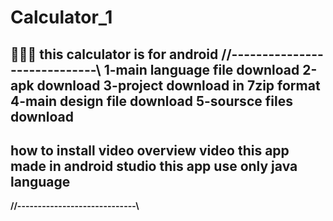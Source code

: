 # Calculator_1
🙋‍♂️👋
this calculator is for android 
**//-----------------------------\\**
1-main language file download 
2-apk download 
3-project download in 7zip format 
4-main design file download
5-soursce files download  
--------------------------------------------------------------------------------------------------------------------------------------------------------------------------------------------------------------------
how to install video
overview video
this app made in android studio
this app use only java language     
--------------------------------------------------------------------------------------------------------------------------------------------------------------------------------------------------------------------
**//-----------------------------\\**

